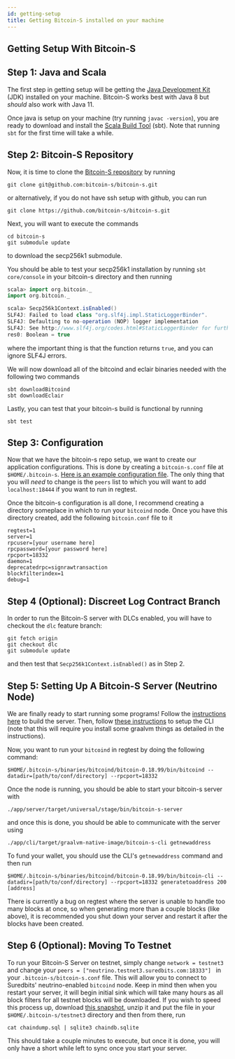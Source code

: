 ```yaml
---
id: getting-setup
title: Getting Bitcoin-S installed on your machine
---
```


## Getting Setup With Bitcoin-S

## Step 1: Java and Scala

The first step in getting setup will be getting the [Java Development Kit](https://www.oracle.com/java/technologies/javase-downloads.html) (JDK) installed on your machine. Bitcoin-S works best with Java 8 but _should_ also work with Java 11.

Once java is setup on your machine (try running `javac -version`), you are ready to download and install the [Scala Build Tool](https://www.scala-sbt.org/download.html) (sbt). Note that running `sbt` for the first time will take a while.

## Step 2: Bitcoin-S Repository

Now, it is time to clone the [Bitcoin-S repository](https://github.com/bitcoin-s/bitcoin-s/) by running

```bashrc
git clone git@github.com:bitcoin-s/bitcoin-s.git
```

or alternatively, if you do not have ssh setup with github, you can run

```bashrc
git clone https://github.com/bitcoin-s/bitcoin-s.git
```

Next, you will want to execute the commands

```bashrc
cd bitcoin-s
git submodule update
```

to download the secp256k1 submodule.

You should be able to test your secp256k1 installation by running `sbt core/console` in your bitcoin-s directory and then running

```scala
scala> import org.bitcoin._
import org.bitcoin._

scala> Secp256k1Context.isEnabled()
SLF4J: Failed to load class "org.slf4j.impl.StaticLoggerBinder".
SLF4J: Defaulting to no-operation (NOP) logger implementation
SLF4J: See http://www.slf4j.org/codes.html#StaticLoggerBinder for further details.
res0: Boolean = true
```

where the important thing is that the function returns `true`, and you can ignore SLF4J errors.

We will now download all of the bitcoind and eclair binaries needed with the following two commands

```bashrc
sbt downloadBitcoind
sbt downloadEclair
```

Lastly, you can test that your bitcoin-s build is functional by running

```bashrc
sbt test
```

## Step 3: Configuration

Now that we have the bitcoin-s repo setup, we want to create our application configurations. This is done by creating a `bitcoin-s.conf` file at `$HOME/.bitcoin-s`. [Here is an example configuration file](applications/configuration#example-configuration-file). The only thing that you will _need_ to change is the `peers` list to which you will want to add `localhost:18444` if you want to run in regtest.

Once the bitcoin-s configuration is all done, I recommend creating a directory someplace in which to run your `bitcoind` node. Once you have this directory created, add the following `bitcoin.conf` file to it

```
regtest=1
server=1
rpcuser=[your username here]
rpcpassword=[your password here]
rpcport=18332
daemon=1
deprecatedrpc=signrawtransaction
blockfilterindex=1
debug=1
```

## Step 4 (Optional): Discreet Log Contract Branch

In order to run the Bitcoin-S server with DLCs enabled, you will have to checkout the `dlc` feature branch:

```bashrc
git fetch origin
git checkout dlc
git submodule update
```

and then test that `Secp256k1Context.isEnabled()` as in Step 2.

## Step 5: Setting Up A Bitcoin-S Server (Neutrino Node)

We are finally ready to start running some programs! Follow the [instructions here](applications/server#building-the-server) to build the server. Then, follow [these instructions](applications/cli) to setup the CLI (note that this will require you install some graalvm things as detailed in the instructions).

Now, you want to run your `bitcoind` in regtest by doing the following command:

```bashrc
$HOME/.bitcoin-s/binaries/bitcoind/bitcoin-0.18.99/bin/bitcoind --datadir=[path/to/conf/directory] --rpcport=18332
```

Once the node is running, you should be able to start your bitcoin-s server with

```bashrc
./app/server/target/universal/stage/bin/bitcoin-s-server
```

and once this is done, you should be able to communicate with the server using

```bashrc
./app/cli/target/graalvm-native-image/bitcoin-s-cli getnewaddress
```

To fund your wallet, you should use the CLI's `getnewaddress` command and then run

```bashrc
$HOME/.bitcoin-s/binaries/bitcoind/bitcoin-0.18.99/bin/bitcoin-cli --datadir=[path/to/conf/directory] --rpcport=18332 generatetoaddress 200 [address]
```

There is currently a bug on regtest where the server is unable to handle too many blocks at once, so when generating more than a couple blocks (like above), it is recommended you shut down your server and restart it after the blocks have been created.

## Step 6 (Optional): Moving To Testnet

To run your Bitcoin-S Server on testnet, simply change `network = testnet3` and change your `peers = ["neutrino.testnet3.suredbits.com:18333"] ` in your `.bitcoin-s/bitcoin-s.conf` file. This will allow you to connect to Suredbits' neutrino-enabled `bitcoind` node. Keep in mind then when you restart your server, it will begin initial sink which will take many hours as all block filters for all testnet blocks will be downloaded. If you wish to speed this process up, download [this snapshot](https://s3-us-west-2.amazonaws.com/www.suredbits.com/testnet-chaindump-2-25-2020.zip), unzip it and put the file in your `$HOME/.bitcoin-s/testnet3` directory and then from there, run

```bashrc
cat chaindump.sql | sqlite3 chaindb.sqlite
```

This should take a couple minutes to execute, but once it is done, you will only have a short while left to sync once you start your server.